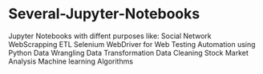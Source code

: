 # Several-Jupyter-Notebooks
Jupyter Notebooks with diffent purposes like:
Social Network WebScrapping
ETL
Selenium WebDriver for Web Testing Automation using Python
Data Wrangling 
Data Transformation
Data Cleaning
Stock Market Analysis
Machine learning Algorithms
